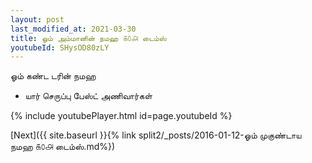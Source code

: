```yaml
---
layout: post
last_modified_at: 2021-03-30
title: ஓம் அம்மானின் நமஹ ௧௦௮ டைம்ஸ்
youtubeId: SHysOD80zLY
---
```

 
 
 ஓம் கண்ட டரின் நமஹ  
 
 -  யார் செருப்பு பேஸ்ட் அணிவார்கள் 
 
  
 
  
 
 
 
 
 
 


{% include youtubePlayer.html id=page.youtubeId %}
 
[Next]({{ site.baseurl }}{% link  split2/_posts/2016-01-12-ஓம் முகுண்டாய நமஹ ௧௦௮ டைம்ஸ்.md%})
 
